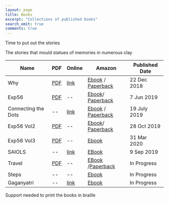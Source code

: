 ```yaml
---
layout: page
title: Books
excerpt: "Collections of published books"
search_omit: true
comments: true
---
```


Time to put out the stories

The stories that mould statues of memories in numerous clay

| Name | PDF | Online | Amazon | Published Date|
|---|---|---|---|---|
| Why | [PDF](https://gaganyatri.com/assets/pdf/why_vol_1.PDF) | [link](https://gaganyatri.com/tags/#why) | [Ebook](https://amzn.to/2PUILxX) / [Paperback](https://amzn.to/2LFWb2F)|  22 Dec 2018 |
| Exp56 |[PDF](https://gaganyatri.com/assets/pdf/exp56_vol_1.PDF)|--|[Ebook](https://amzn.to/312nYzJ)/ [Paperback](https://amzn.to/2LxhymF)| 7 Jun 2019|
| Connecting the Dots |--|[link](https://slabs.tech/connectingthedots.com/) |[Ebook](https://amzn.to/2FRIt9b) / [Paperback](https://www.amazon.de/dp/1073444759/ref=sr_1_1?language=en_GB&qid=1563544200&refinements=p_27%3ASuma%20Shetty&s=books-intl-de&sr=1-1&text=Suma%20Shetty)|19 July 2019|
| Exp56 Vol2 |[PDF](https://gaganyatri.com/assets/pdf/exp56_vol_2.PDF)|--|[Ebook](https://amzn.to/37rJFM5)/ [Paperback]()| 28 Oct 2019|
| Exp56 Vol3 |[PDF](https://gaganyatri.com/assets/pdf/exp56_vol_3.PDF)|--|[Ebook](https://amzn.to/2ynCIz5)| 31 Mar 2020|
| SAIOLS |--|[link](https://gaganyatri.com/tags/#saiols)|[EBook](https://amzn.to/2ZIuRFs)|9 Sep 2019|
| Travel |[PDF](https://gaganyatri.com/assets/pdf/travel_vol_1.PDF)|--|[EBook](https://amzn.to/2FJYONr) /[Paperback](https://www.amazon.com/gp/product/107941293X/ref=dbs_a_def_rwt_hsch_vapi_tpbk_p1_i1)|In Progress|
| Steps |--|--|[Ebook](https://amzn.to/2Jqp8jx)|In Progress|
| Gaganyatri |--|[link](https://gaganyatri.com/tags/#books-ggyn)| [ Ebook](https://amzn.to/312nYzJ) | In Progress |

Support needed to print the books in braille
